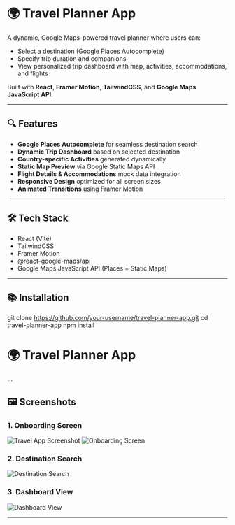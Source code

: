 # 🌍 Travel Planner App

A dynamic, Google Maps-powered travel planner where users can:
- Select a destination (Google Places Autocomplete)
- Specify trip duration and companions
- View personalized trip dashboard with map, activities, accommodations, and flights

Built with **React**, **Framer Motion**, **TailwindCSS**, and **Google Maps JavaScript API**.

---

## 🔍 Features

- **Google Places Autocomplete** for seamless destination search
- **Dynamic Trip Dashboard** based on selected destination
- **Country-specific Activities** generated dynamically
- **Static Map Preview** via Google Static Maps API
- **Flight Details & Accommodations** mock data integration
- **Responsive Design** optimized for all screen sizes
- **Animated Transitions** using Framer Motion

---

## 🛠️ Tech Stack

- React (Vite)
- TailwindCSS
- Framer Motion
- @react-google-maps/api
- Google Maps JavaScript API (Places + Static Maps)

---

## 📚 Installation

git clone https://github.com/your-username/travel-planner-app.git
cd travel-planner-app
npm install

# 🌍 Travel Planner App

...

## 🖼️ Screenshots

### 1. Onboarding Screen
![Travel App Screenshot](https://raw.githubusercontent.com/fareesaM/Travel_app/main/Screenshot_2025-04-28_at_10.28.56_PM.png)
![Onboarding Screen](https://raw.githubusercontent.com/fareesaM/Travel_app/main/Screenshot_2025-04-28_at_10.28.56_PM.png)

### 2. Destination Search
![Destination Search](https://raw.githubusercontent.com/fareesaM/Travel_app/main/Screenshot_2025-04-28_at_10.28.56_PM.png)

### 3. Dashboard View
![Dashboard View](https://raw.githubusercontent.com/fareesaM/Travel_app/main/Screenshot_2025-04-28_at_10.28.56_PM.png)

---
